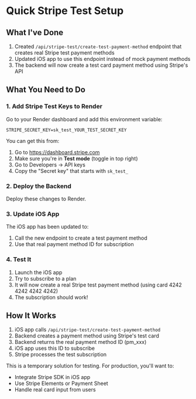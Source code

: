 # Quick Stripe Test Setup

## What I've Done

1. Created `/api/stripe-test/create-test-payment-method` endpoint that creates real Stripe test payment methods
2. Updated iOS app to use this endpoint instead of mock payment methods
3. The backend will now create a test card payment method using Stripe's API

## What You Need to Do

### 1. Add Stripe Test Keys to Render

Go to your Render dashboard and add this environment variable:

```
STRIPE_SECRET_KEY=sk_test_YOUR_TEST_SECRET_KEY
```

You can get this from:
1. Go to https://dashboard.stripe.com
2. Make sure you're in **Test mode** (toggle in top right)
3. Go to Developers → API keys
4. Copy the "Secret key" that starts with `sk_test_`

### 2. Deploy the Backend

Deploy these changes to Render.

### 3. Update iOS App

The iOS app has been updated to:
1. Call the new endpoint to create a test payment method
2. Use that real payment method ID for subscription

### 4. Test It

1. Launch the iOS app
2. Try to subscribe to a plan
3. It will now create a real Stripe test payment method (using card 4242 4242 4242 4242)
4. The subscription should work!

## How It Works

1. iOS app calls `/api/stripe-test/create-test-payment-method`
2. Backend creates a payment method using Stripe's test card
3. Backend returns the real payment method ID (pm_xxx)
4. iOS app uses this ID to subscribe
5. Stripe processes the test subscription

This is a temporary solution for testing. For production, you'll want to:
- Integrate Stripe SDK in iOS app
- Use Stripe Elements or Payment Sheet
- Handle real card input from users